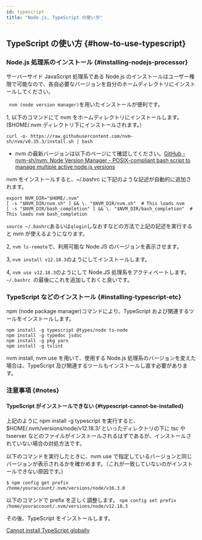 ```yaml
---
id: typescript
title: "Node.js, TypeScript の使い方"
---
```


## TypeScript の使い方 {#how-to-use-typescript}

### Node.js 処理系のインストール {#installing-nodejs-processor}

サーバーサイド JavaScript 処理系である Node.js のインストールはユーザー権限で可能なので、各自必要なバージョンを自分のホームディレクトリにインストールしてください。

` nvm (node version manager)`を用いたインストールが便利です。 

1, 以下のコマンドにて nvm をホームディレクトリにインストールします。($HOME/.nvm ディレクトリ下にインストールされます。）

` curl -o- https://raw.githubusercontent.com/nvm-sh/nvm/v0.35.3/install.sh | bash `

- nvm の最新バージョンは以下のページにて確認してください。[GitHub - nvm-sh/nvm: Node Version Manager - POSIX-compliant bash script to manage multiple active node.js versions](https://github.com/nvm-sh/nvm)

nvm をインストールすると、~/.bashrc に下記のような記述が自動的に追加されます。

```
export NVM_DIR="$HOME/.nvm"
[ -s "$NVM_DIR/nvm.sh" ] && \. "$NVM_DIR/nvm.sh"  # This loads nvm
[ -s "$NVM_DIR/bash_completion" ] && \. "$NVM_DIR/bash_completion"  # This loads nvm bash_completion
```

` source ~/.bashrc `あるいは` qlogin `しなおすなどの方法で上記の記述を実行すると nvm が使えるようになります。

2, ` nvm ls-remote `で、利用可能な Node.JS のバージョンを表示させます。 

3, ` nvm install v12.18.3 `のようにしてインストールします。 

4, ` nvm use v12.18.3 `のようにして Node.JS 処理系をアクティベートします。`~/.bashrc `の最後にこれを追加しておくと良いです。


### TypeScript などのインストール {#installing-typescript-etc}

npm (node package manager)コマンドにより、TypeScript および関連するツールをインストールします。

```
npm install -g typescript @types/node ts-node
npm install -g typedoc jsdoc 
npm install -g pkg yarn
npm install -g tslint
```

nvm install, nvm use を用いて、使用する Node.js 処理系のバージョンを変えた場合は、TypeScript 及び関連するツールもインストールし直す必要があります。


### 注意事項 {#notes}

#### TypeScript がインストールできない {#typescript-cannot-be-installed}

上記のように npm install -g typescript を実行すると、$HOME/.nvm/versions/node/v12.18.3/ といったディレクトリの下に tsc や tsserver などのファイルがインストールされるはずであるが、インストールされていない場合の対処方法です。


以下のコマンドを実行したときに、nvm use で指定しているバージョンと同じバージョンが表示されるかを確かめます。（これが一致していないのがインストールできない原因です。)

```
$ npm config get prefix 
/home/youraccount/.nvm/versions/node/v16.3.0
```

以下のコマンドで prefix を正しく調整します。 
` npm config set prefix /home/youraccount/.nvm/versions/node/v12.18.3 `
      
その後、TypeScript をインストールします。

[Cannot install TypeScript globally](https://stackoverflow.com/questions/48518601/cannot-install-typescript-globally)


	 
